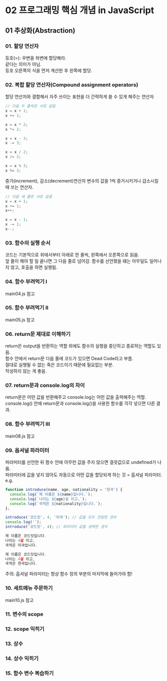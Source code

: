 # 02 프로그래밍 핵심 개념 in JavaScript   

## 01 추상화(Abstraction)

### 01. 할당 연산자
등호(=): 우변을 좌변에 할당해라.   
같다는 의미가 아님.   
등호 오른쪽의 식을 먼저 계산한 후 왼쪽에 할당.

### 02. 복합 할당 연산자(Compound assignment operators)
할당 연산자와 결합해서 자주 쓰이는 표현을 더 간략하게 쓸 수 있게 해주는 연산자   
```JavaScript
// 다음 두 줄씩은 서로 같음
x = x + 1;
x += 1;

x = x * 2;
x *= 2;

x = x - 3;
x -= 3;

x = x / 2;
x /= 2;

x = x % 3;
x %= 3;
```

증가(increment), 감소(decrement)연산자
변수의 값을 1씩 증거시키거나 갑소시킬 때 쓰는 연산자.
```JavaScript
// 다음 세 줄은 서로 같음
x = x + 1;
x += 1;
x++;

x = x - 1;
x -= 1;
x--;
```


### 03. 함수의 실행 순서
코드는 기본적으로 위에서부터 아래로 한 줄씩, 왼쪽에서 오른쪽으로 읽음.   
앞 줄이 해야 할 일 끝나면 그 다음 줄로 넘어감.
함수를 선언했을 떄는 아무일도 일어나지 않고, 호출을 하면 실행됨.

### 04. 함수 부려먹기 I
main04.js 참고

### 05. 함수 부려먹기 II
main05.js 참고

### 06. return문 제대로 이해하기
return은 output을 반환하는 역할 외에도 함수의 실행을 중단하고 종료하는 역할도 있음.   
함수 안에서 return문 다음 줄에 코드가 있으면 Dead Code라고 부름.   
절대로 실행될 수 없는 죽은 코드이기 때문에 필요없는 부분.   
작성하지 않는 게 좋음.

### 07. return문과 console.log의 차이
return문은 어떤 값을 반환해주고 console.log는 어떤 값을 출력해주는 역할.
console.log() 안에 return문과 console.log()을 사용한 함수를 각각 넣으면 다른 결과.

### 08. 함수 부려먹기 III
main08.js 참고

### 09. 옵셔널 파라미터
파라미터를 선언한 뒤 함수 안에 아무런 값을 주지 않으면 결괏값으로 undefined가 나옴.   
파라미터에 값을 넣지 않아도 자동으로 어떤 값을 할당되게 하는 것 = 옵셔널 파라미터.   
e.g.   
```JavaScript
function introduce(name, age, nationality = '한국') {
  console.log(`제 이름은 ${name}입니다.`);
  console.log(`나이는 ${age}살 이고,`);
  console.log(`국적은 ${nationality}입니다.`);
};

introduce('코드잇', 4, '미국'); // 값을 모두 전달한 경우
console.log('');
introduce('코드잇', 4); // 파라미터 값을 생략한 경우
```
```JavaScript
제 이름은 코드잇입니다.
나이는 4살 이고,
국적은 미국입니다.

제 이름은 코드잇입니다.
나이는 4살 이고,
국적은 한국입니다.
```

주의: 옵셔널 파라미터는 항상 함수 정의 부분의 마지막에 들어가야 함!

### 10. 세트메뉴 주문하기
main10.js 참고

### 11. 변수의 scope

### 12. scope 익히기

### 13. 상수

### 14. 상수 익히기

### 15. 함수 변수 복습하기

